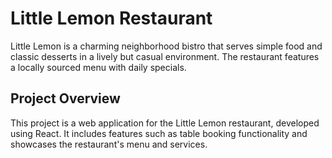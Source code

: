 # Little Lemon Restaurant
Little Lemon is a charming neighborhood bistro that serves simple food and classic desserts in a lively but casual environment. The restaurant features a locally sourced menu with daily specials.

## Project Overview
This project is a web application for the Little Lemon restaurant, developed using React. It includes features such as table booking functionality and showcases the restaurant's menu and services.
